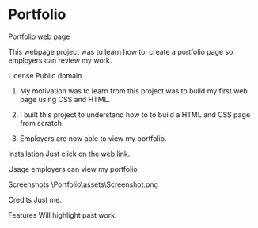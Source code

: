 # Portfolio
Portfolio web page

This webpage project was to learn how to: create a portfolio page so employers can review my work.

License
Public domain


1. My motivation was to learn from this project was to build my first web page using CSS and HTML.


2. I built this project to understand how to to build a HTML and CSS page from scratch.


3. Employers are now able to view my portfolio.



Installation
Just click on the web link.


Usage
employers can view my portfolio


Screenshots
\Portfolio\assets\Screenshot.png

    
Credits
Just me.


Features
Will highlight past work.


